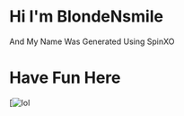 # Hi I'm BlondeNsmile
And My Name Was Generated Using SpinXO
# Have Fun Here
[![lol](https://media.tenor.com/yt4R_dCFls4AAAAC/jelly-jamm-ongo.gif)
